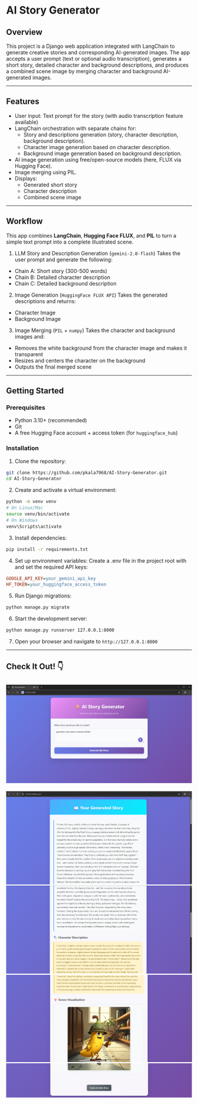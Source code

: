 # AI Story Generator
## Overview

This project is a Django web application integrated with LangChain to generate creative stories and corresponding AI-generated images. The app accepts a user prompt (text or optional audio transcription), generates a short story, detailed character and background descriptions, and produces a combined scene image by merging character and background AI-generated images.

---

## Features

- User input: Text prompt for the story (with audio transcription feature available)
- LangChain orchestration with separate chains for:
  - Story and descriptions generation (story, character description, background description).
  - Character image generation based on character description.
  - Background image generation based on background description.
- AI image generation using free/open-source models (here, FLUX via Hugging Face).
- Image merging using PIL.
- Displays:
  - Generated short story
  - Character description
  - Combined scene image

---

## Workflow

This app combines **LangChain**, **Hugging Face FLUX**, and **PIL** to turn a simple text prompt into a complete illustrated scene.

1. LLM Story and Description Generation (`gemini-2.0-flash`)
Takes the user prompt and generate the following:
- Chain A: Short story (300-500 words)
- Chain B: Detailed character description
- Chain C: Detailed background description

2. Image Generation (`HuggingFace FLUX API`)
Takes the generated descriptions and returns:
- Character Image
- Background Image

3. Image Merging (`PIL` + `numpy`)
Takes the character and background images and:
- Removes the white background from the character image and makes it transparent
- Resizes and centers the character on the background
- Outputs the final merged scene

---

## Getting Started

### Prerequisites

- Python 3.10+ (recommended)
- Git
- A free Hugging Face account + access token (for `huggingface_hub`)

### Installation

1. Clone the repository:
```bash
git clone https://github.com/pkala7968/AI-Story-Generator.git
cd AI-Story-Generator
```

2. Create and activate a virtual environment:
```bash
python -m venv venv
# On Linux/Mac
source venv/bin/activate  
# On Windows
venv\Scripts\activate
```

3. Install dependencies:
```bash
pip install -r requirements.txt
```

4. Set up environment variables:
Create a .env file in the project root with and set the required API keys:
```ini
GOOGLE_API_KEY=your_gemini_api_key
HF_TOKEN=your_huggingface_access_token
```

5. Run Django migrations:
```bash
python manage.py migrate
```

6. Start the development server:
```bash
python manage.py runserver 127.0.0.1:8000
```

7. Open your browser and navigate to `http://127.0.0.1:8000`

---

## Check It Out! 👇
![input](story_app/static/imgs/input.png)
---
![output1](story_app/static/imgs/op1.png)
![output2](story_app/static/imgs/op2.png)
![output3](story_app/static/imgs/op3.png)
![output4](story_app/static/imgs/op4.png)
